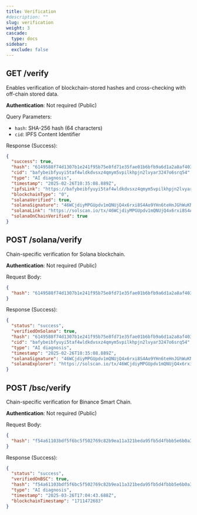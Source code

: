 ```yaml
---
title: Verification
#description: ""
slug: verification
weight: 3
cascade:
  type: docs
sidebar:
  exclude: false
---
```


## GET /verify

Enables verification of blockchain-stored hashes and cross-checking with off-chain stored data.

**Authentication**: Not required (Public)

Query Parameters:

- `hash`: SHA-256 hash (64 characters)
- `cid`: IPFS Content Identifier

Response (Success):

```json
{
  "success": true,
  "hash": "6149588f74d1307b1e241f95b75e8fd71e35fae01b6bfb9a6d1a2a8af40370ae",
  "cid": "bafybeibfyuyi5taf4wldkdvsxz4qmym5vpilkhpjn2lvyar3247o6srq54",
  "type": "AI diagnosis",
  "timestamp": "2025-02-26T10:35:08.889Z",
  "ipfsLink": "https://bafybeibfyuyi5taf4wldkdvsxz4qmym5vpilkhpjn2lvyar3247o6srq54.ipfs.w3s.link/6149588f74d1307b1e241f95b75e8fd71e35fae01b6bfb9a6d1a2a8af40370ae.pdf",
  "blockchainType": "0",
  "solanaVerified": true,
  "solanaSignature": "46WCjdiyMPGUpdv1mQNUjQ4x6rxi8S4Ao9YHn6teHnJGhWuKNMxYU2uAZGA9JshTZ6nFcHaob15CGhUEaMzGCk6Q",
  "solanaLink": "https://solscan.io/tx/46WCjdiyMPGUpdv1mQNUjQ4x6rxi8S4Ao9YHn6teHnJGhWuKNMxYU2uAZGA9JshTZ6nFcHaob15CGhUEaMzGCk6Q",
  "solanaOnChainVerified": true
}
```

## POST /solana/verify

Chain-specific verification for Solana blockchain.

**Authentication**: Not required (Public)

Request Body:

```json
{
  "hash": "6149588f74d1307b1e241f95b75e8fd71e35fae01b6bfb9a6d1a2a8af40370ae"
}
```

Response (Success):

```json
{
  "status": "success",
  "verifiedOnSolana": true,
  "hash": "6149588f74d1307b1e241f95b75e8fd71e35fae01b6bfb9a6d1a2a8af40370ae",
  "cid": "bafybeibfyuyi5taf4wldkdvsxz4qmym5vpilkhpjn2lvyar3247o6srq54",
  "type": "AI diagnosis",
  "timestamp": "2025-02-26T10:35:08.889Z",
  "solanaSignature": "46WCjdiyMPGUpdv1mQNUjQ4x6rxi8S4Ao9YHn6teHnJGhWuKNMxYU2uAZGA9JshTZ6nFcHaob15CGhUEaMzGCk6Q",
  "solanaExplorer": "https://solscan.io/tx/46WCjdiyMPGUpdv1mQNUjQ4x6rxi8S4Ao9YHn6teHnJGhWuKNMxYU2uAZGA9JshTZ6nFcHaob15CGhUEaMzGCk6Q"
}
```

## POST /bsc/verify

Chain-specific verification for Binance Smart Chain.

**Authentication**: Not required (Public)

Request Body:

```json
{
  "hash": "f54a61103bdf5f6bc5f502769c82b9ea11a321beda95fb5d4fbbb5e6b0a34a4c"
}
```

Response (Success):

```json
{
  "status": "success",
  "verifiedOnBSC": true,
  "hash": "f54a61103bdf5f6bc5f502769c82b9ea11a321beda95fb5d4fbbb5e6b0a34a4c",
  "type": "AI diagnosis",
  "timestamp": "2025-03-26T17:04:43.688Z",
  "blockchainTimestamp": "1711472683"
}
```